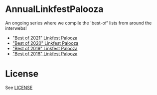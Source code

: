# AnnualLinkfestPalooza

An ongoing series where we compile the 'best-of' lists from around the interwebs!

* ["Best of 2021" Linkfest Palooza](2021.md)
* ["Best of 2020" Linkfest Palooza](2020.md)
* ["Best of 2019" Linkfest Palooza](2019.md)
* ["Best of 2018" Linkfest Palooza](2018.md)

# License

See [LICENSE](LICENSE)
